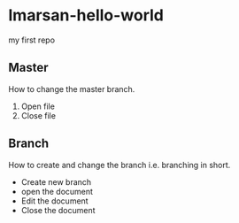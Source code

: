 # lmarsan-hello-world
my first repo

## Master
How to change the master branch.

1. Open file
2. Close file

## Branch

How to create and change the branch i.e. branching in short.

- Create new branch
- open the document
- Edit the document
- Close the document
